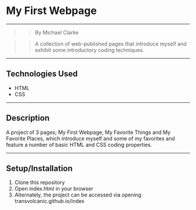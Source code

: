 # __My First Webpage__
***

>> By Michael Clarke  

>> A collection of web-published pages that introduce myself and    exhibit some introductory coding techniques.
***
## Technologies Used
* HTML  
* CSS
***
## Description 
A project of 3 pages; My First Webpage, My Favorite Things and My Favorite Places, which introduce myself and some of my favorites and feature a number of basic HTML and CSS coding properties.
***
## Setup/Installation
1. Clone this repository 
2. Open index.html in your browser
3. Alternately, the project can be accessed via opening transvolcanic.github.io/index












